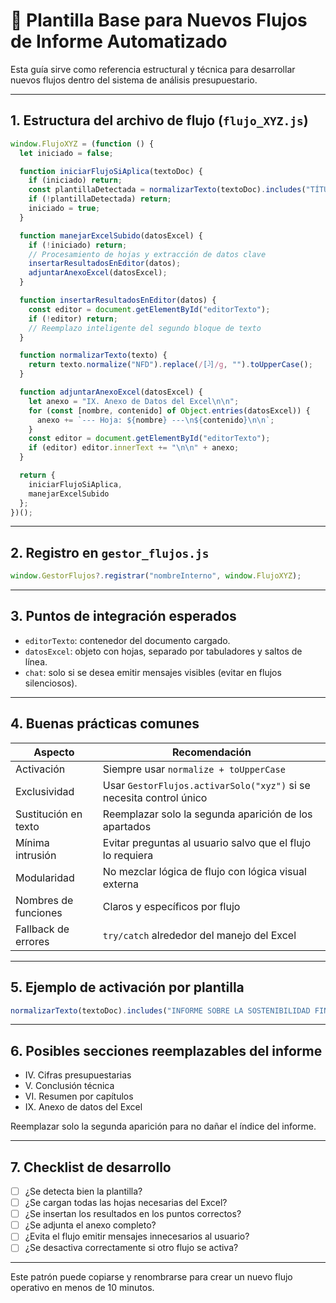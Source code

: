 # 🧩 Plantilla Base para Nuevos Flujos de Informe Automatizado

Esta guía sirve como referencia estructural y técnica para desarrollar nuevos flujos dentro del sistema de análisis presupuestario.

---

## 1. Estructura del archivo de flujo (`flujo_XYZ.js`)

```js
window.FlujoXYZ = (function () {
  let iniciado = false;

  function iniciarFlujoSiAplica(textoDoc) {
    if (iniciado) return;
    const plantillaDetectada = normalizarTexto(textoDoc).includes("TÍTULO NORMALIZADO DEL INFORME");
    if (!plantillaDetectada) return;
    iniciado = true;
  }

  function manejarExcelSubido(datosExcel) {
    if (!iniciado) return;
    // Procesamiento de hojas y extracción de datos clave
    insertarResultadosEnEditor(datos);
    adjuntarAnexoExcel(datosExcel);
  }

  function insertarResultadosEnEditor(datos) {
    const editor = document.getElementById("editorTexto");
    if (!editor) return;
    // Reemplazo inteligente del segundo bloque de texto
  }

  function normalizarTexto(texto) {
    return texto.normalize("NFD").replace(/[̀-ͯ]/g, "").toUpperCase();
  }

  function adjuntarAnexoExcel(datosExcel) {
    let anexo = "IX. Anexo de Datos del Excel\n\n";
    for (const [nombre, contenido] of Object.entries(datosExcel)) {
      anexo += `--- Hoja: ${nombre} ---\n${contenido}\n\n`;
    }
    const editor = document.getElementById("editorTexto");
    if (editor) editor.innerText += "\n\n" + anexo;
  }

  return {
    iniciarFlujoSiAplica,
    manejarExcelSubido
  };
})();
```

---

## 2. Registro en `gestor_flujos.js`

```js
window.GestorFlujos?.registrar("nombreInterno", window.FlujoXYZ);
```

---

## 3. Puntos de integración esperados

- `editorTexto`: contenedor del documento cargado.
- `datosExcel`: objeto con hojas, separado por tabuladores y saltos de línea.
- `chat`: solo si se desea emitir mensajes visibles (evitar en flujos silenciosos).

---

## 4. Buenas prácticas comunes

| Aspecto | Recomendación |
|--------|----------------|
| Activación | Siempre usar `normalize + toUpperCase` |
| Exclusividad | Usar `GestorFlujos.activarSolo("xyz")` si se necesita control único |
| Sustitución en texto | Reemplazar solo la segunda aparición de los apartados |
| Mínima intrusión | Evitar preguntas al usuario salvo que el flujo lo requiera |
| Modularidad | No mezclar lógica de flujo con lógica visual externa |
| Nombres de funciones | Claros y específicos por flujo |
| Fallback de errores | `try/catch` alrededor del manejo del Excel |

---

## 5. Ejemplo de activación por plantilla

```js
normalizarTexto(textoDoc).includes("INFORME SOBRE LA SOSTENIBILIDAD FINANCIERA DE LA ENTIDAD")
```

---

## 6. Posibles secciones reemplazables del informe

- IV. Cifras presupuestarias
- V. Conclusión técnica
- VI. Resumen por capítulos
- IX. Anexo de datos del Excel

Reemplazar solo la segunda aparición para no dañar el índice del informe.

---

## 7. Checklist de desarrollo

- [ ] ¿Se detecta bien la plantilla?
- [ ] ¿Se cargan todas las hojas necesarias del Excel?
- [ ] ¿Se insertan los resultados en los puntos correctos?
- [ ] ¿Se adjunta el anexo completo?
- [ ] ¿Evita el flujo emitir mensajes innecesarios al usuario?
- [ ] ¿Se desactiva correctamente si otro flujo se activa?

---

Este patrón puede copiarse y renombrarse para crear un nuevo flujo operativo en menos de 10 minutos.
